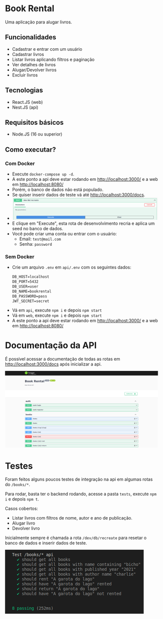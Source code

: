 # Book Rental

Uma aplicação para alugar livros.

## Funcionalidades

- Cadastrar e entrar com um usuário
- Cadastrar livros
- Listar livros aplicando filtros e paginação
- Ver detalhes de livros
- Alugar/Devolver livros
- Excluir livros

## Tecnologias

- React.JS (web)
- Nest.JS (api)

## Requisitos básicos

- Node.JS (16 ou superior)

## Como executar?

### Com Docker

- Execute `docker-compose up -d`.
- A este ponto a api deve estar rodando em [http://localhost:3000/](http://localhost:3000/) e a web em [http://localhost:8080/](http://localhost:8080/)
- Porém, o banco de dados não está populado.
- Se quiser inserir dados de teste vá até [http://localhost:3000/docs](http://localhost:3000/docs).
- ![](./docs/assets/recreate-db.png)
- E clique em "Execute", esta rota de desenvolvimento recria e aplica um seed no banco de dados.
- Você pode criar uma conta ou entrar com o usuário:
  - Email: `test@mail.com`
  - Senha: `password`

### Sem Docker

- Crie um arquivo `.env` em `api/.env` com os seguintes dados:
  ```
  DB_HOST=localhost
  DB_PORT=5432
  DB_USER=user
  DB_NAME=bookrental
  DB_PASSWORD=pass
  JWT_SECRET=secret
  ```
- Vá em `api`, execute `npm i` e depois `npm start`
- Vá em `web`, execute `npm i` e depois `npm start`
- A este ponto a api deve estar rodando em [http://localhost:3000/](http://localhost:3000/) e a web em [http://localhost:8080/](http://localhost:8080/)

# Documentação da API

É possível acessar a documentação de todas as rotas em [http://localhost:3000/docs](http://localhost:3000/docs) após inicializar a api.

![](./docs/assets/swagger-api.png)

# Testes

Foram feitos alguns poucos testes de integração na api em algumas rotas do `/books/*`.

Para rodar, basta ter o backend rodando, acesse a pasta `tests`, execute `npm i` e depois `npm t`.

Casos cobertos:
- Listar livros com filtros de nome, autor e ano de publicação.
- Alugar livro
- Devolver livro

Inicialmente sempre é chamada a rota `/dev/db/recreate` para resetar o banco de dados e inserir dados de teste.

![](./docs/assets/tests.png)
